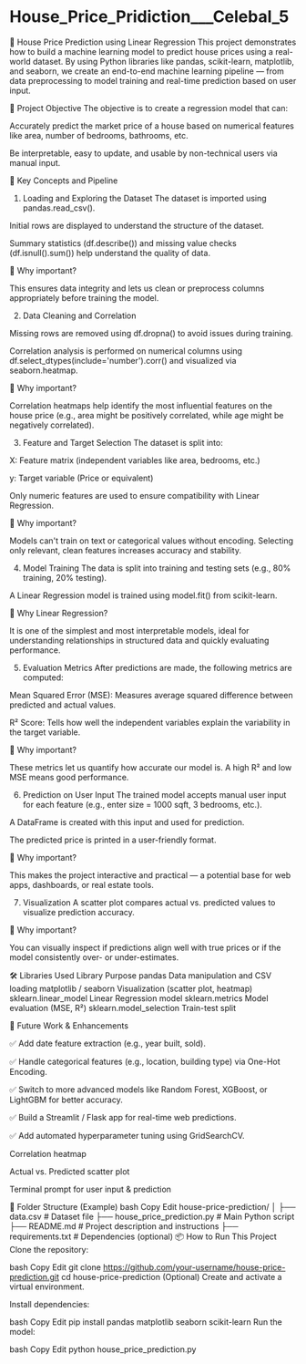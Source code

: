 # House_Price_Pridiction___Celebal_5


🏡 House Price Prediction using Linear Regression
This project demonstrates how to build a machine learning model to predict house prices using a real-world dataset. By using Python libraries like pandas, scikit-learn, matplotlib, and seaborn, we create an end-to-end machine learning pipeline — from data preprocessing to model training and real-time prediction based on user input.

📌 Project Objective
The objective is to create a regression model that can:

Accurately predict the market price of a house based on numerical features like area, number of bedrooms, bathrooms, etc.

Be interpretable, easy to update, and usable by non-technical users via manual input.

🧠 Key Concepts and Pipeline




1. Loading and Exploring the Dataset
The dataset is imported using pandas.read_csv().

Initial rows are displayed to understand the structure of the dataset.

Summary statistics (df.describe()) and missing value checks (df.isnull().sum()) help understand the quality of data.

📌 Why important?




This ensures data integrity and lets us clean or preprocess columns appropriately before training the model.

2. Data Cleaning and Correlation


Missing rows are removed using df.dropna() to avoid issues during training.

Correlation analysis is performed on numerical columns using df.select_dtypes(include='number').corr() and visualized via seaborn.heatmap.

📌 Why important?




Correlation heatmaps help identify the most influential features on the house price (e.g., area might be positively correlated, while age might be negatively correlated).

3. Feature and Target Selection
The dataset is split into:

X: Feature matrix (independent variables like area, bedrooms, etc.)

y: Target variable (Price or equivalent)

Only numeric features are used to ensure compatibility with Linear Regression.

📌 Why important?




Models can't train on text or categorical values without encoding. Selecting only relevant, clean features increases accuracy and stability.

4. Model Training
The data is split into training and testing sets (e.g., 80% training, 20% testing).

A Linear Regression model is trained using model.fit() from scikit-learn.

📌 Why Linear Regression?





It is one of the simplest and most interpretable models, ideal for understanding relationships in structured data and quickly evaluating performance.

5. Evaluation Metrics
After predictions are made, the following metrics are computed:

Mean Squared Error (MSE): Measures average squared difference between predicted and actual values.

R² Score: Tells how well the independent variables explain the variability in the target variable.

📌 Why important?




These metrics let us quantify how accurate our model is. A high R² and low MSE means good performance.

6. Prediction on User Input
The trained model accepts manual user input for each feature (e.g., enter size = 1000 sqft, 3 bedrooms, etc.).

A DataFrame is created with this input and used for prediction.

The predicted price is printed in a user-friendly format.

📌 Why important?




This makes the project interactive and practical — a potential base for web apps, dashboards, or real estate tools.

7. Visualization
A scatter plot compares actual vs. predicted values to visualize prediction accuracy.

📌 Why important?




You can visually inspect if predictions align well with true prices or if the model consistently over- or under-estimates.

🛠 Libraries Used
Library	Purpose
pandas	Data manipulation and CSV loading
matplotlib / seaborn	Visualization (scatter plot, heatmap)
sklearn.linear_model	Linear Regression model
sklearn.metrics	Model evaluation (MSE, R²)
sklearn.model_selection	Train-test split

🚀 Future Work & Enhancements




✅ Add date feature extraction (e.g., year built, sold).

✅ Handle categorical features (e.g., location, building type) via One-Hot Encoding.

✅ Switch to more advanced models like Random Forest, XGBoost, or LightGBM for better accuracy.

✅ Build a Streamlit / Flask app for real-time web predictions.

✅ Add automated hyperparameter tuning using GridSearchCV.







Correlation heatmap

Actual vs. Predicted scatter plot

Terminal prompt for user input & prediction

📂 Folder Structure (Example)
bash
Copy
Edit
house-price-prediction/
│
├── data.csv                    # Dataset file
├── house_price_prediction.py   # Main Python script
├── README.md                   # Project description and instructions
├── requirements.txt            # Dependencies (optional)
📦 How to Run This Project
Clone the repository:

bash
Copy
Edit
git clone https://github.com/your-username/house-price-prediction.git
cd house-price-prediction
(Optional) Create and activate a virtual environment.

Install dependencies:

bash
Copy
Edit
pip install pandas matplotlib seaborn scikit-learn
Run the model:

bash
Copy
Edit
python house_price_prediction.py
